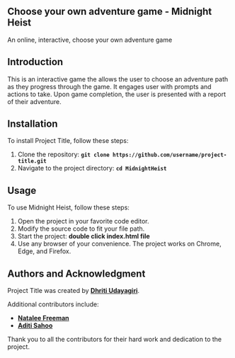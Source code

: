## **Choose your own adventure game - Midnight Heist**

An online, interactive, choose your own adventure game

## **Introduction**

This is an interactive game the allows the user to choose an adventure path as they progress through the game. 
It engages user with prompts and actions to take. Upon game completion, the user is presented with a report of their adventure.

## **Installation**

To install Project Title, follow these steps:

1. Clone the repository: **`git clone https://github.com/username/project-title.git`**
2. Navigate to the project directory: **`cd MidnightHeist`**

## **Usage**

To use Midnight Heist, follow these steps:

1. Open the project in your favorite code editor. 
2. Modify the source code to fit your file path.
3. Start the project: **double click index.html file**
4. Use any browser of your convenience. The project works on Chrome, Edge, and Firefox. 

## **Authors and Acknowledgment**

Project Title was created by **[Dhriti Udayagiri](https://github.com/username)**.

Additional contributors include:

- **[Natalee Freeman](https://github.com/contributor-name)**
- **[Aditi Sahoo](https://github.com/another-contributor)**

Thank you to all the contributors for their hard work and dedication to the project.
